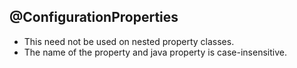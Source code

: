 @ConfigurationProperties
------------------------

- This need not be used on nested property classes.
- The name of the property and java property is case-insensitive.